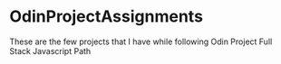# OdinProjectAssignments
These are the few projects that I have while following Odin Project Full Stack Javascript Path
